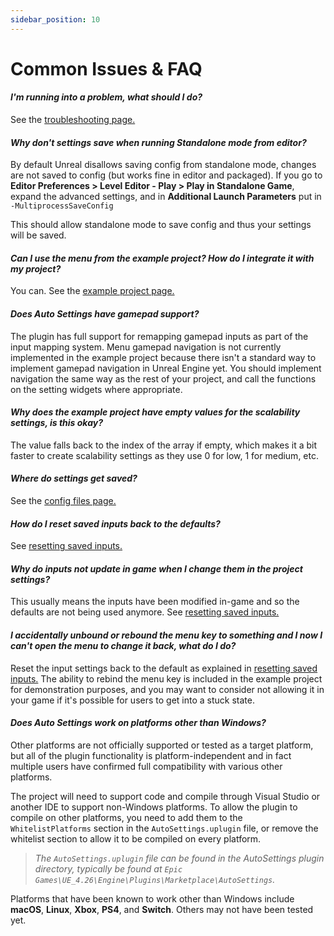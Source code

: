 ```yaml
---
sidebar_position: 10
---
```


# Common Issues & FAQ

#### *I'm running into a problem, what should I do?*

See the [troubleshooting page.](/troubleshooting)

#### *Why don't settings save when running Standalone mode from editor?*

By default Unreal disallows saving config from standalone mode, changes are not saved to config (but works fine in editor and packaged). If you go to **Editor Preferences > Level Editor - Play > Play in Standalone Game**, expand the advanced settings, and in **Additional Launch Parameters** put in `-MultiprocessSaveConfig`

This should allow standalone mode to save config and thus your settings will be saved.

#### *Can I use the menu from the example project? How do I integrate it with my project?*

You can. See the [example project page.](/example-project/#migrating-assets-from-the-example-project)

#### *Does Auto Settings have gamepad support?*

The plugin has full support for remapping gamepad inputs as part of the input mapping system.
Menu gamepad navigation is not currently implemented in the example project because there isn't a standard way to implement gamepad navigation in Unreal Engine yet.
You should implement navigation the same way as the rest of your project, and call the functions on the setting widgets where appropriate.

#### *Why does the example project have empty values for the scalability settings, is this okay?*

The value falls back to the index of the array if empty, which makes it a bit faster to create scalability settings as they use 0 for low, 1 for medium, etc.

#### *Where do settings get saved?*

See the [config files page.](/config-files/)

#### *How do I reset saved inputs back to the defaults?*

See [resetting saved inputs.](/input-binding/#resetting-saved-inputs)

#### *Why do inputs not update in game when I change them in the project settings?*

This usually means the inputs have been modified in-game and so the defaults are not being used anymore. See [resetting saved inputs.](/input-binding/#resetting-saved-inputs)

#### *I accidentally unbound or rebound the menu key to something and I now I can't open the menu to change it back, what do I do?*

Reset the input settings back to the default as explained in [resetting saved inputs.](/input-binding/#resetting-saved-inputs)
The ability to rebind the menu key is included in the example project for demonstration purposes, and you may want to consider not allowing it in your game if it's possible for users to get into a stuck state.

#### *Does Auto Settings work on platforms other than Windows?*

Other platforms are not officially supported or tested as a target platform, but all of the plugin functionality is platform-independent and in fact multiple users have confirmed full compatibility with various other platforms.

The project will need to support code and compile through Visual Studio or another IDE to support non-Windows platforms.
To allow the plugin to compile on other platforms, you need to add them to the `WhitelistPlatforms` section in the `AutoSettings.uplugin` file, or remove the whitelist section to allow it to be compiled on every platform.

> *The `AutoSettings.uplugin` file can be found in the AutoSettings plugin directory, typically be found at `Epic Games\UE_4.26\Engine\Plugins\Marketplace\AutoSettings`.*

Platforms that have been known to work other than Windows include **macOS**, **Linux**, **Xbox**, **PS4**, and **Switch**. Others may not have been tested yet.